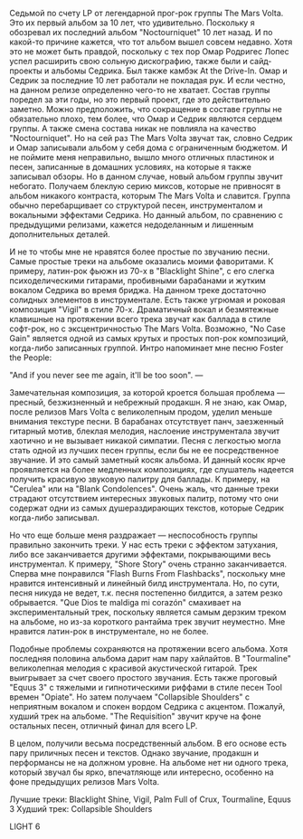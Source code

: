 Седьмой по счету LP от легендарной прог-рок группы The Mars Volta. Это их первый альбом за 10 лет, что удивительно. Поскольку я обозревал их последний альбом "Noctourniquet" 10 лет назад. И по какой-то причине кажется, что тот альбом вышел совсем недавно. Хотя это не может быть правдой, поскольку с тех пор Омар Родригес Лопес успел расширить свою сольную дискографию, также были и сайд-проекты и альбомы Седрика. Был также камбэк At the Drive-In. Омар и Седрик за последние 10 лет работали не покладая рук. И если честно, на данном релизе определенно чего-то не хватает. Состав группы поредел за эти годы, но это первый проект, где это действительно заметно. Можно предположить, что сокращение в составе группы не обязательно плохо, тем более, что Омар и Седрик являются сердцем группы. А также смена состава никак не повлияла на качество "Noctourniquet". Но на сей раз The Mars Volta звучат так, словно Седрик и Омар записывали альбом у себя дома с ограниченным бюджетом. И не поймите меня неправильно, вышло много отличных пластинок и песен, записанные в домашних условиях, на которые я также записывал обзоры. Но в данном случае, новый альбом группы звучит небогато. Получаем блеклую серию миксов, которые не привносят в альбом никакого контраста, которым The Mars Volta и славится. Группа обычно перебарщивает со структурой песен, инструменталом и вокальными эффектами Седрика. Но данный альбом, по сравнению с предыдущими релизами, кажется недоделанным и лишенным дополнительных деталей.

И не то чтобы мне не нравятся более простые по звучанию песни. Самые простые треки на альбоме оказались моими фаворитами. К примеру, латин-рок фьюжн из 70-х в "Blacklight Shine", с его слегка психоделическими гитарами, пробивными барабанами и жутким вокалом Седрика во время бриджа. На данном треке достаточно солидных элементов в инструментале. Есть также угрюмая и роковая композиция "Vigil" в стиле 70-х. Драматичный вокал и безмятежные клавишные на протяжении всего трека звучат как баллада в стиле софт-рок, но с эксцентричностью The Mars Volta. Возможно, "No Case Gain" является одной из самых крутых и простых поп-рок композиций, когда-либо записанных группой. Интро напоминает мне песню Foster the People:

"And if you never see me again, it'll be too soon". —

Замечательная композиция, за которой кроется большая проблема — пресный, безжизненный и небрежный продакшн. Я не знаю, как Омар, после релизов Mars Volta с великолепным продом, уделил меньше внимания текстуре песни. В барабанах отсутствует панч, заезженный гитарный мотив, блеклая мелодия, наслоение инструментала звучит хаотично и не вызывает никакой симпатии. Песня с легкостью могла стать одной из лучших песен группы, если бы не ее посредственное звучание. И это самый заметный косяк альбома. И данный косяк ярче проявляется на более медленных композициях, где слушатель надеется получить красивую звуковую палитру для баллады. К примеру, на "Cerulea" или на "Blank Condolences". Очень жаль, что данные треки страдают отсутствием интересных звуковых палитр, потому что они содержат одни из самых душераздирающих текстов, которые Седрик когда-либо записывал.

Но что еще больше меня раздражает — неспособность группы правильно закончить треки. У нас есть треки с эффектом затухания, либо все заканчивается другими эффектами, покрывающими весь инструментал. К примеру, "Shore Story" очень странно заканчивается. Сперва мне понравился "Flash Burns From Flashbacks", поскольку мне нравится интенсивный и линейный билд инструментала. Но, по сути, песня никуда не ведет, т.к. песня постепенно билдится, а затем резко обрывается. "Que Dios te maldiga mi corazón" смахивает на экспериментальный трек, поскольку является самым дерзким треком на альбоме, но из-за короткого рантайма трек звучит неуместно. Мне нравится латин-рок в инструментале, но не более.

Подобные проблемы сохраняются на протяжении всего альбома. Хотя последняя половина альбома дарит нам пару хайлайтов. В "Tourmaline" великолепная мелодия с красивой акустической гитарой. Трек выигрывает за счет своего простого звучания. Есть также проговый "Equus 3" с тяжелыми и гипнотическими риффами в стиле песен Tool времен "Opiate". Но затем получаем "Collapsible Shoulders" с неприятным вокалом и спокен вордом Седрика с акцентом. Пожалуй, худший трек на альбоме. "The Requisition" звучит круче на фоне остальных песен, отличный финал для всего LP.

В целом, получили весьма посредственный альбом. В его основе есть пару приличных песен и текстов. Однако звучание, продакшн и перформансы не на должном уровне. На альбоме нет ни одного трека, который звучал бы ярко, впечатляюще или интересно, особенно на фоне предыдущих релизов Mars Volta.

Лучшие треки: Blacklight Shine, Vigil, Palm Full of Crux, Tourmaline,
Equus 3
Худший трек: Collapsible Shoulders

LIGHT 6

